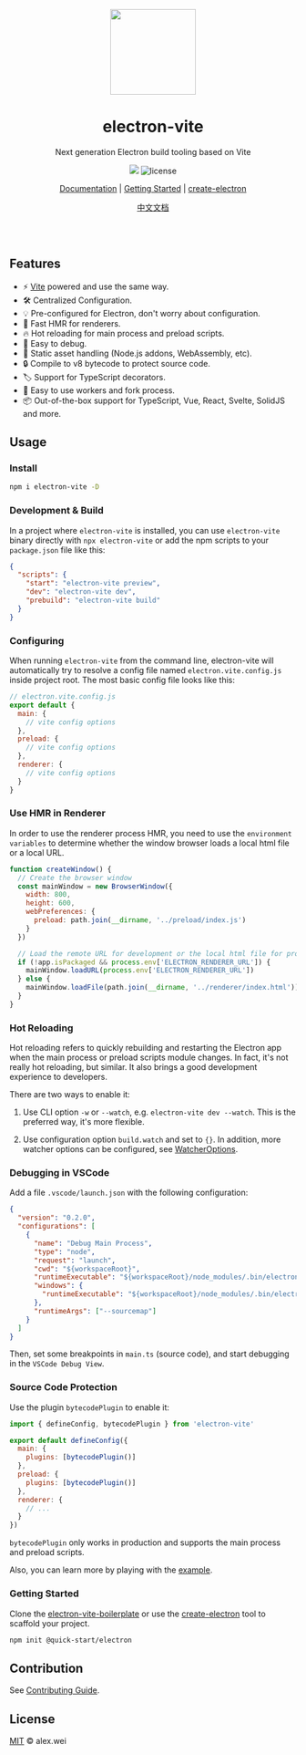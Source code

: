 <p align="center">
  <img src="https://alex8088.github.io/assets/electron-vite.svg" width="150px" height="150px">
</p>

<div align="center">
  <h1>electron-vite</h1>
</div>
<p align="center">Next generation Electron build tooling based on Vite</p>

<p align="center">
<img src="https://img.shields.io/npm/v/electron-vite?color=6988e6&label=version">
<img src="https://img.shields.io/github/license/alex8088/wx-vue-next?color=blue" alt="license" />
</p>

<p align="center">
<a href="https://evite.netlify.app/">Documentation</a> |
<a href="https://evite.netlify.app/guide/">Getting Started</a> |
<a href="https://github.com/alex8088/quick-start/tree/master/packages/create-electron">create-electron</a>
</p>

<p align="center">
<a href="https://cn-evite.netlify.app/">中文文档</a>
</p>

<br />
<br />

## Features

- ⚡️ [Vite](https://vitejs.dev) powered and use the same way.
- 🛠 Centralized Configuration.
- 💡 Pre-configured for Electron, don't worry about configuration.
- 🚀 Fast HMR for renderers.
- 🔥 Hot reloading for main process and preload scripts.
- 🔌 Easy to debug.
- 🔋 Static asset handling (Node.js addons, WebAssembly, etc).
- 🔒 Compile to v8 bytecode to protect source code.
- 🏷️ Support for TypeScript decorators.
- 🔩 Easy to use workers and fork process.
- 📦 Out-of-the-box support for TypeScript, Vue, React, Svelte, SolidJS and more.

## Usage

### Install

```sh
npm i electron-vite -D
```

### Development & Build

In a project where `electron-vite` is installed, you can use `electron-vite` binary directly with `npx electron-vite` or add the npm scripts to your `package.json` file like this:

```json
{
  "scripts": {
    "start": "electron-vite preview",
    "dev": "electron-vite dev",
    "prebuild": "electron-vite build"
  }
}
```

### Configuring

When running `electron-vite` from the command line, electron-vite will automatically try to resolve a config file named `electron.vite.config.js` inside project root. The most basic config file looks like this:

```js
// electron.vite.config.js
export default {
  main: {
    // vite config options
  },
  preload: {
    // vite config options
  },
  renderer: {
    // vite config options
  }
}
```

### Use HMR in Renderer

In order to use the renderer process HMR, you need to use the `environment variables` to determine whether the window browser loads a local html file or a local URL.

```js
function createWindow() {
  // Create the browser window
  const mainWindow = new BrowserWindow({
    width: 800,
    height: 600,
    webPreferences: {
      preload: path.join(__dirname, '../preload/index.js')
    }
  })

  // Load the remote URL for development or the local html file for production
  if (!app.isPackaged && process.env['ELECTRON_RENDERER_URL']) {
    mainWindow.loadURL(process.env['ELECTRON_RENDERER_URL'])
  } else {
    mainWindow.loadFile(path.join(__dirname, '../renderer/index.html'))
  }
}
```

### Hot Reloading

Hot reloading refers to quickly rebuilding and restarting the Electron app when the main process or preload scripts module changes. In fact, it's not really hot reloading, but similar. It also brings a good development experience to developers.

There are two ways to enable it:

1. Use CLI option `-w` or `--watch`, e.g. `electron-vite dev --watch`. This is the preferred way, it's more flexible.

2. Use configuration option `build.watch` and set to `{}`. In addition, more watcher options can be configured, see [WatcherOptions](https://rollupjs.org/guide/en/#watch-options).

### Debugging in VSCode

Add a file `.vscode/launch.json` with the following configuration:

```json
{
  "version": "0.2.0",
  "configurations": [
    {
      "name": "Debug Main Process",
      "type": "node",
      "request": "launch",
      "cwd": "${workspaceRoot}",
      "runtimeExecutable": "${workspaceRoot}/node_modules/.bin/electron-vite",
      "windows": {
        "runtimeExecutable": "${workspaceRoot}/node_modules/.bin/electron-vite.cmd"
      },
      "runtimeArgs": ["--sourcemap"]
    }
  ]
}
```

Then, set some breakpoints in `main.ts` (source code), and start debugging in the `VSCode Debug View`.

### Source Code Protection

Use the plugin `bytecodePlugin` to enable it:

```js
import { defineConfig, bytecodePlugin } from 'electron-vite'

export default defineConfig({
  main: {
    plugins: [bytecodePlugin()]
  },
  preload: {
    plugins: [bytecodePlugin()]
  },
  renderer: {
    // ...
  }
})
```

`bytecodePlugin` only works in production and supports the main process and preload scripts.

Also, you can learn more by playing with the [example](https://github.com/alex8088/electron-vite-bytecode-example).

### Getting Started

Clone the [electron-vite-boilerplate](https://github.com/alex8088/electron-vite-boilerplate) or use the [create-electron](https://github.com/alex8088/quick-start/tree/master/packages/create-electron) tool to scaffold your project.

```bash
npm init @quick-start/electron
```

## Contribution

See [Contributing Guide](CONTRIBUTING.md).

## License

[MIT](./LICENSE) © alex.wei
